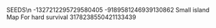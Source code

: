 SEEDS\n
-1327212295729580405
-9189581246939130862
Small island Map For hard survival
3178238550421133439
